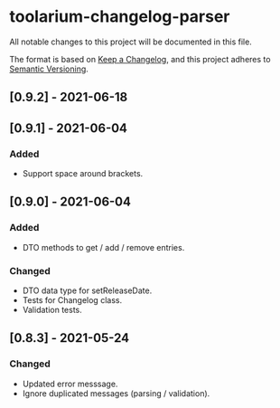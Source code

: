 # toolarium-changelog-parser

All notable changes to this project will be documented in this file.

The format is based on [Keep a Changelog](https://keepachangelog.com/en/1.0.0/),
and this project adheres to [Semantic Versioning](https://semver.org/spec/v2.0.0.html).

## [0.9.2] - 2021-06-18

## [0.9.1] - 2021-06-04
### Added
- Support space around brackets.

## [0.9.0] - 2021-06-04
### Added
- DTO methods to get / add  / remove entries.

### Changed
- DTO data type for setReleaseDate.
- Tests for Changelog class.
- Validation tests.

## [0.8.3] - 2021-05-24
### Changed
- Updated error messsage.
- Ignore duplicated messages (parsing / validation).
